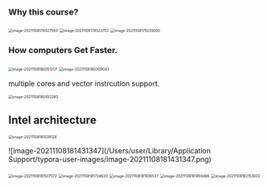 ### Why this course?



<img src="/Users/user/Library/Application Support/typora-user-images/image-20211108174427593.png" alt="image-20211108174427593" style="zoom:50%;" />





<img src="/Users/user/Library/Application Support/typora-user-images/image-20211108174523753.png" alt="image-20211108174523753" style="zoom:50%;" />





<img src="/Users/user/Library/Application Support/typora-user-images/image-20211108175235000.png" alt="image-20211108175235000" style="zoom:50%;" />





### How computers Get Faster.





<img src="/Users/user/Library/Application Support/typora-user-images/image-20211108180051207.png" alt="image-20211108180051207" style="zoom:50%;" />





<img src="/Users/user/Library/Application Support/typora-user-images/image-20211108180309043.png" alt="image-20211108180309043" style="zoom:50%;" />







multiple cores and vector instrcution support.



<img src="/Users/user/Library/Application Support/typora-user-images/image-20211108180452263.png" alt="image-20211108180452263" style="zoom:50%;" />





## Intel architecture





<img src="/Users/user/Library/Application Support/typora-user-images/image-20211108181039128.png" alt="image-20211108181039128" style="zoom:50%;" />





![image-20211108181431347](/Users/user/Library/Application Support/typora-user-images/image-20211108181431347.png)



<img src="/Users/user/Library/Application Support/typora-user-images/image-20211108181507572.png" alt="image-20211108181507572" style="zoom:50%;" />





<img src="/Users/user/Library/Application Support/typora-user-images/image-20211108181724620.png" alt="image-20211108181724620" style="zoom:50%;" />





<img src="/Users/user/Library/Application Support/typora-user-images/image-20211108181936537.png" alt="image-20211108181936537" style="zoom:50%;" />





<img src="/Users/user/playground/share/nrookie.github.io/collections/parallel_computing/image-20211108181959466.png" alt="image-20211108181959466" style="zoom:50%;" />





<img src="/Users/user/playground/share/nrookie.github.io/collections/parallel_computing/image-20211108182153002.png" alt="image-20211108182153002" style="zoom:50%;" />





